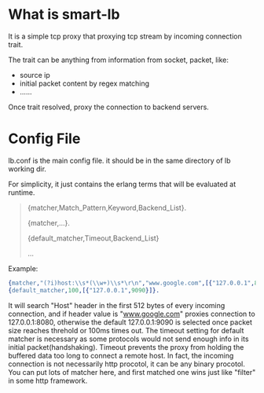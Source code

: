 # What is smart-lb

It is a simple tcp proxy that proxying tcp stream by incoming connection trait.

The trait can be anything from information from socket, packet, like:
  - source ip
  - initial packet content by regex matching
  - ......

Once trait resolved, proxy the connection to backend servers.


# Config File

lb.conf is the main config file. it should be in the same directory of lb working dir.

For simplicity, it just contains the erlang terms that will be evaluated at runtime.

> {matcher,Match_Pattern,Keyword,Backend_List}.
>
> {matcher,...}.
>
> {default_matcher,Timeout,Backend_List}
>
> ...


Example:

```erlang
{matcher,"(?i)host:\\s*(\\w+)\\s*\r\n","www.google.com",[{"127.0.0.1",8080}]}.
{default_matcher,100,[{"127.0.0.1",9090}]}.
```

It will search "Host" header in the first 512 bytes of every incoming connection, and if header value is "www.google.com" proxies connection to 127.0.0.1:8080, otherwise the default 127.0.0.1:9090 is selected once packet size reaches threhold or 100ms times out. The timeout setting for default matcher is necessary as some protocols would not send enough info in its initial packet(handshaking). Timeout prevents the proxy from holding the buffered data too long to connect a remote host. In fact, the incoming connection is not necessarily http procotol, it can be any binary procotol. You can put lots of matcher here, and first matched one wins just like "filter" in some http framework.
